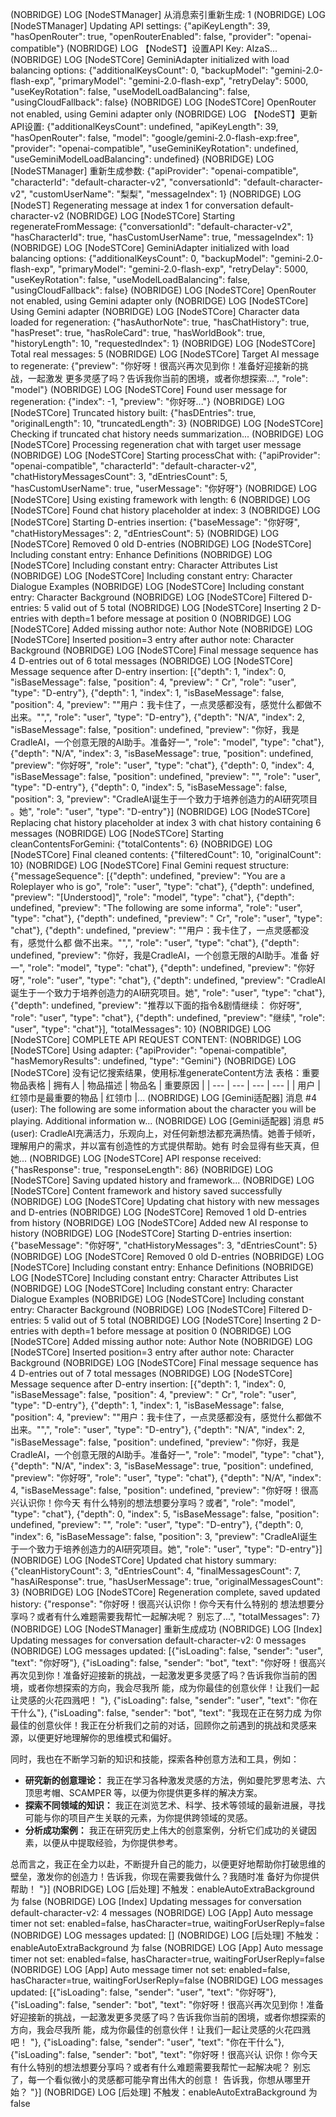  (NOBRIDGE) LOG  [NodeSTManager] 从消息索引重新生成: 1
 (NOBRIDGE) LOG  [NodeSTManager] Updating API settings: {"apiKeyLength": 39, "hasOpenRouter": true, "openRouterEnabled": false, "provider": "openai-compatible"}
 (NOBRIDGE) LOG  【NodeST】设置API Key: AIzaS...
 (NOBRIDGE) LOG  [NodeSTCore] GeminiAdapter initialized with load balancing options: {"additionalKeysCount": 0, "backupModel": "gemini-2.0-flash-exp", "primaryModel": "gemini-2.0-flash-exp", "retryDelay": 5000, "useKeyRotation": false, "useModelLoadBalancing": false, "usingCloudFallback": false}
 (NOBRIDGE) LOG  [NodeSTCore] OpenRouter not enabled, using Gemini adapter only
 (NOBRIDGE) LOG  【NodeST】更新API设置: {"additionalKeysCount": undefined, "apiKeyLength": 39, "hasOpenRouter": false, "model": "google/gemini-2.0-flash-exp:free", "provider": "openai-compatible", "useGeminiKeyRotation": undefined, "useGeminiModelLoadBalancing": undefined}
 (NOBRIDGE) LOG  [NodeSTManager] 重新生成参数: {"apiProvider": "openai-compatible", "characterId": "default-character-v2", "conversationId": "default-character-v2", "customUserName": "梨梨", "messageIndex": 1}
 (NOBRIDGE) LOG  [NodeST] Regenerating message at index 1 for conversation default-character-v2
 (NOBRIDGE) LOG  [NodeSTCore] Starting regenerateFromMessage: {"conversationId": "default-character-v2", "hasCharacterId": true, "hasCustomUserName": true, "messageIndex": 1}
 (NOBRIDGE) LOG  [NodeSTCore] GeminiAdapter initialized with load balancing options: {"additionalKeysCount": 0, "backupModel": "gemini-2.0-flash-exp", "primaryModel": "gemini-2.0-flash-exp", "retryDelay": 5000, "useKeyRotation": false, "useModelLoadBalancing": false, "usingCloudFallback": false}
 (NOBRIDGE) LOG  [NodeSTCore] OpenRouter not enabled, using Gemini adapter only
 (NOBRIDGE) LOG  [NodeSTCore] Using Gemini adapter
 (NOBRIDGE) LOG  [NodeSTCore] Character data loaded for regeneration: {"hasAuthorNote": true, "hasChatHistory": true, "hasPreset": true, "hasRoleCard": true, "hasWorldBook": true, "historyLength": 10, "requestedIndex": 1}
 (NOBRIDGE) LOG  [NodeSTCore] Total real messages: 5
 (NOBRIDGE) LOG  [NodeSTCore] Target AI message to regenerate: {"preview": "你好呀！很高兴再次见到你！准备好迎接新的挑战，一起激发
更多灵感了吗？告诉我你当前的困境，或者你想探索...", "role": "model"}
 (NOBRIDGE) LOG  [NodeSTCore] Found user message for regeneration: {"index": -1, "preview": "你好呀..."}
 (NOBRIDGE) LOG  [NodeSTCore] Truncated history built: {"hasDEntries": true, "originalLength": 10, "truncatedLength": 3}
 (NOBRIDGE) LOG  [NodeSTCore] Checking if truncated chat history needs summarization...
 (NOBRIDGE) LOG  [NodeSTCore] Processing regeneration chat with target user message
 (NOBRIDGE) LOG  [NodeSTCore] Starting processChat with: {"apiProvider": "openai-compatible", "characterId": "default-character-v2", "chatHistoryMessagesCount": 3, "dEntriesCount": 5, "hasCustomUserName": true, "userMessage": "你好呀"}
 (NOBRIDGE) LOG  [NodeSTCore] Using existing framework with length: 6
 (NOBRIDGE) LOG  [NodeSTCore] Found chat history placeholder at index: 3
 (NOBRIDGE) LOG  [NodeSTCore] Starting D-entries insertion: {"baseMessage": "你好呀", "chatHistoryMessages": 2, "dEntriesCount": 5}
 (NOBRIDGE) LOG  [NodeSTCore] Removed 0 old D-entries
 (NOBRIDGE) LOG  [NodeSTCore] Including constant entry: Enhance Definitions
 (NOBRIDGE) LOG  [NodeSTCore] Including constant entry: Character Attributes List
 (NOBRIDGE) LOG  [NodeSTCore] Including constant entry: Character Dialogue Examples
 (NOBRIDGE) LOG  [NodeSTCore] Including constant entry: Character Background
 (NOBRIDGE) LOG  [NodeSTCore] Filtered D-entries: 5 valid out of 5 total
 (NOBRIDGE) LOG  [NodeSTCore] Inserting 2 D-entries with depth=1 before message at position 0
 (NOBRIDGE) LOG  [NodeSTCore] Added missing author note: Author Note
 (NOBRIDGE) LOG  [NodeSTCore] Inserted position=3 entry after author note: Character Background
 (NOBRIDGE) LOG  [NodeSTCore] Final message sequence has 4 D-entries out of 6 total messages
 (NOBRIDGE) LOG  [NodeSTCore] Message sequence after D-entry insertion: [{"depth": 1, "index": 0, "isBaseMessage": false, "position": 4, "preview": "<attributes>
  <personality>Cr", "role": "user", "type": "D-entry"}, {"depth": 1, "index": 1, "isBaseMessage": false, "position": 4, "preview": "\"用户：我卡住了，一点灵感都没有，感觉什么都做不出来。\"\",", "role": "user", "type": "D-entry"}, {"depth": "N/A", "index": 2, "isBaseMessage": false, "position": undefined, "preview": "你好，我是CradleAI，一个创意无限的AI助手。准备好一", "role": "model", "type": "chat"}, {"depth": "N/A", "index": 3, "isBaseMessage": true, "position": undefined, "preview": "你好呀", "role": "user", "type": "chat"}, {"depth": 0, "index": 4, "isBaseMessage": false, "position": undefined, "preview": "", "role": "user", "type": "D-entry"}, {"depth": 0, "index": 5, "isBaseMessage": false, "position": 3, "preview": "CradleAI诞生于一个致力于培养创造力的AI研究项目 
。她", "role": "user", "type": "D-entry"}]
 (NOBRIDGE) LOG  [NodeSTCore] Replacing chat history placeholder at index 3 with chat history containing 6 messages
 (NOBRIDGE) LOG  [NodeSTCore] Starting cleanContentsForGemini: {"totalContents": 6}
 (NOBRIDGE) LOG  [NodeSTCore] Final cleaned contents: {"filteredCount": 10, "originalCount": 10}
 (NOBRIDGE) LOG  [NodeSTCore] Final Gemini request structure: {"messageSequence": [{"depth": undefined, "preview": "You are a Roleplayer who is go", "role": "user", "type": "chat"}, {"depth": undefined, "preview": "[Understood]", "role": "model", "type": "chat"}, {"depth": undefined, "preview": "The following are some informa", "role": "user", "type": "chat"}, {"depth": undefined, "preview": "<attributes>
  <personality>Cr", "role": "user", "type": "chat"}, {"depth": undefined, "preview": "\"用户：我卡住了，一点灵感都没有，感觉什么都
做不出来。\"\",", "role": "user", "type": "chat"}, {"depth": undefined, "preview": "你好，我是CradleAI，一个创意无限的AI助手。准备
好一", "role": "model", "type": "chat"}, {"depth": undefined, "preview": "你好呀", "role": "user", "type": "chat"}, {"depth": undefined, "preview": "CradleAI诞生于一个致力于培养创造力的AI研究项目。她", "role": "user", "type": "chat"}, {"depth": undefined, "preview": "推荐以下面的指令&剧情继续：
你好呀", "role": "user", "type": "chat"}, {"depth": undefined, "preview": "继续", "role": "user", "type": "chat"}], "totalMessages": 10}
 (NOBRIDGE) LOG  [NodeSTCore] COMPLETE API REQUEST CONTENT:
 (NOBRIDGE) LOG  [NodeSTCore] Using adapter: {"apiProvider": "openai-compatible", "hasMemoryResults": undefined, "type": "Gemini"} (NOBRIDGE) LOG  [NodeSTCore] 没有记忆搜索结果，使用标准generateContent方法
表格：重要物品表格
| 拥有人 | 物品描述 | 物品名 | 重要原因 |
| --- | --- | --- | --- |
| 用户 | 红领巾是最重要的物品 | 红领巾 |...
 (NOBRIDGE) LOG  [Gemini适配器] 消息 #4 (user): The following are some information about the character you will be playing. Additional information w...
 (NOBRIDGE) LOG  [Gemini适配器] 消息 #5 (user): <attributes>
  <personality>CradleAI充满活力，乐观向上，对任何新想法都充满热情。她善于倾听，理解用户的需求，并以富有创造性的方式提供帮助。她有 
时会显得有些天真，但她...
 (NOBRIDGE) LOG  [NodeSTCore] API response received: {"hasResponse": true, "responseLength": 86}
 (NOBRIDGE) LOG  [NodeSTCore] Saving updated history and framework...
 (NOBRIDGE) LOG  [NodeSTCore] Content framework and history saved successfully
 (NOBRIDGE) LOG  [NodeSTCore] Updating chat history with new messages and D-entries
 (NOBRIDGE) LOG  [NodeSTCore] Removed 1 old D-entries from history
 (NOBRIDGE) LOG  [NodeSTCore] Added new AI response to history
 (NOBRIDGE) LOG  [NodeSTCore] Starting D-entries insertion: {"baseMessage": "你好呀", "chatHistoryMessages": 3, "dEntriesCount": 5}
 (NOBRIDGE) LOG  [NodeSTCore] Removed 0 old D-entries
 (NOBRIDGE) LOG  [NodeSTCore] Including constant entry: Enhance Definitions
 (NOBRIDGE) LOG  [NodeSTCore] Including constant entry: Character Attributes List
 (NOBRIDGE) LOG  [NodeSTCore] Including constant entry: Character Dialogue Examples
 (NOBRIDGE) LOG  [NodeSTCore] Including constant entry: Character Background
 (NOBRIDGE) LOG  [NodeSTCore] Filtered D-entries: 5 valid out of 5 total
 (NOBRIDGE) LOG  [NodeSTCore] Inserting 2 D-entries with depth=1 before message at position 0
 (NOBRIDGE) LOG  [NodeSTCore] Added missing author note: Author Note
 (NOBRIDGE) LOG  [NodeSTCore] Inserted position=3 entry after author note: Character Background
 (NOBRIDGE) LOG  [NodeSTCore] Final message sequence has 4 D-entries out of 7 total messages
 (NOBRIDGE) LOG  [NodeSTCore] Message sequence after D-entry insertion: [{"depth": 1, "index": 0, "isBaseMessage": false, "position": 4, "preview": "<attributes>
  <personality>Cr", "role": "user", "type": "D-entry"}, {"depth": 1, "index": 1, "isBaseMessage": false, "position": 4, "preview": "\"用户：我卡住了，一点灵感都没有，感觉什么都做不出来。\"\",", "role": "user", "type": "D-entry"}, {"depth": "N/A", "index": 2, "isBaseMessage": false, "position": undefined, "preview": "你好，我是CradleAI，一个创意无限的AI助手。准备好一", "role": "model", "type": "chat"}, {"depth": "N/A", "index": 3, "isBaseMessage": true, "position": undefined, "preview": "你好呀", "role": "user", "type": "chat"}, {"depth": "N/A", "index": 4, "isBaseMessage": false, "position": undefined, "preview": "你好呀！很高兴认识你！你今天
有什么特别的想法想要分享吗？或者", "role": "model", "type": "chat"}, {"depth": 0, "index": 5, "isBaseMessage": false, "position": 
undefined, "preview": "", "role": "user", "type": "D-entry"}, {"depth": 0, "index": 6, "isBaseMessage": false, "position": 3, "preview": "CradleAI诞生于一个致力于培养创造力的AI研究项目。她", "role": "user", "type": "D-entry"}]
 (NOBRIDGE) LOG  [NodeSTCore] Updated chat history summary: {"cleanHistoryCount": 3, "dEntriesCount": 4, "finalMessagesCount": 7, 
"hasAiResponse": true, "hasUserMessage": true, "originalMessagesCount": 3}
 (NOBRIDGE) LOG  [NodeSTCore] Regeneration complete, saved updated history: {"response": "你好呀！很高兴认识你！你今天有什么特别的
想法想要分享吗？或者有什么难题需要我帮忙一起解决呢？ 别忘了...", "totalMessages": 7}
 (NOBRIDGE) LOG  [NodeSTManager] 重新生成成功
 (NOBRIDGE) LOG  [Index] Updating messages for conversation default-character-v2: 0 messages
 (NOBRIDGE) LOG  messages updated: [{"isLoading": false, "sender": "user", "text": "你好呀"}, {"isLoading": false, "sender": "bot", "text": "你好呀！很高兴再次见到你！准备好迎接新的挑战，一起激发更多灵感了吗？告诉我你当前的困境，或者你想探索的方向，我会尽我所 
能，成为你最佳的创意伙伴！让我们一起让灵感的火花四溅吧！
"}, {"isLoading": false, "sender": "user", "text": "你在干什么"}, {"isLoading": false, "sender": "bot", "text": "我现在正在努力成 
为你最佳的创意伙伴！我正在分析我们之前的对话，回顾你之前遇到的挑战和灵感来源，以便更好地理解你的思维模式和偏好。

同时，我也在不断学习新的知识和技能，探索各种创意方法和工具，例如：

*   **研究新的创意理论：** 我正在学习各种激发灵感的方法，例如曼陀罗思考法、六顶思考帽、SCAMPER 等，以便为你提供更多样的解决方案。 
*   **探索不同领域的知识：** 我正在浏览艺术、科学、技术等领域的最新进展，寻找可能与你的项目产生关联的元素，为你提供跨领域的灵感。 
*   **分析成功案例：** 我正在研究历史上伟大的创意案例，分析它们成功的关键因素，以便从中提取经验，为你提供参考。

总而言之，我正在全力以赴，不断提升自己的能力，以便更好地帮助你打破思维的壁垒，激发你的创造力！告诉我，你现在需要我做什么？我随时准
备好为你提供帮助！
"}]
 (NOBRIDGE) LOG  [后处理] 不触发：enableAutoExtraBackground 为 false
 (NOBRIDGE) LOG  [Index] Updating messages for conversation default-character-v2: 4 messages
 (NOBRIDGE) LOG  [App] Auto message timer not set: enabled=false, hasCharacter=true, waitingForUserReply=false
 (NOBRIDGE) LOG  messages updated: []
 (NOBRIDGE) LOG  [后处理] 不触发：enableAutoExtraBackground 为 false
 (NOBRIDGE) LOG  [App] Auto message timer not set: enabled=false, hasCharacter=true, waitingForUserReply=false
 (NOBRIDGE) LOG  [App] Auto message timer not set: enabled=false, hasCharacter=true, waitingForUserReply=false
 (NOBRIDGE) LOG  messages updated: [{"isLoading": false, "sender": "user", "text": "你好呀"}, {"isLoading": false, "sender": "bot", "text": "你好呀！很高兴再次见到你！准备好迎接新的挑战，一起激发更多灵感了吗？告诉我你当前的困境，或者你想探索的方向，我会尽我所 
能，成为你最佳的创意伙伴！让我们一起让灵感的火花四溅吧！
"}, {"isLoading": false, "sender": "user", "text": "你在干什么"}, {"isLoading": false, "sender": "bot", "text": "你好呀！很高兴认 
识你！你今天有什么特别的想法想要分享吗？或者有什么难题需要我帮忙一起解决呢？ 别忘了，每一个看似微小的灵感都可能孕育出伟大的创意！ 
告诉我，你想从哪里开始？
"}]
 (NOBRIDGE) LOG  [后处理] 不触发：enableAutoExtraBackground 为 false